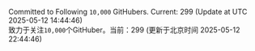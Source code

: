 Committed to Following `10,000` GitHubers. Current: <!-- FOLLOWING_COUNT -->299<!-- FOLLOWING_COUNT --> (Update at UTC <!-- LAST_UPDATED -->2025-05-12 14:44:46<!-- LAST_UPDATED -->)<br>
致力于关注`10,000`个GitHuber。当前：<!-- FOLLOWING_COUNT -->299<!-- FOLLOWING_COUNT --> (更新于北京时间 <!-- LAST_UPDATED_CST -->2025-05-12 22:44:46<!-- LAST_UPDATED_CST -->)
